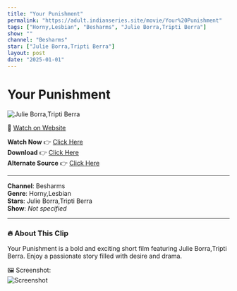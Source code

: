 ```yaml
---
title: "Your Punishment"
permalink: "https://adult.indianseries.site/movie/Your%20Punishment"
tags: ["Horny,Lesbian", "Besharms", "Julie Borra,Tripti Berra"]
show: ""
channel: "Besharms"
star: ["Julie Borra,Tripti Berra"]
layout: post
date: "2025-01-01"
---
```


# Your Punishment

![Julie Borra,Tripti Berra](https://shorts.desisins.com/wp-content/uploads/2024/02/Punishment-For-Love-Act-Besharams-Dhoka-DesiSins.com_.jpg)

🔗 [Watch on Website](https://adult.indianseries.site/movie/Your%20Punishment)

**Watch Now** 👉 [Click Here](https://adult.indianseries.site/movie/Your%20Punishment)  
**Download** 👉 [Click Here](https://adult.indianseries.site/movie/Your%20Punishment)  
**Alternate Source** 👉 [Click Here](https://adult.indianseries.site/movie/Your%20Punishment)

---

**Channel**: Besharms  
**Genre**: Horny,Lesbian  
**Stars**: Julie Borra,Tripti Berra  
**Show**: *Not specified*

---

### 🔥 About This Clip

Your Punishment is a bold and exciting short film featuring Julie Borra,Tripti Berra. Enjoy a passionate story filled with desire and drama.
 
🖼️ Screenshot:  
![Screenshot](https://shorts.desisins.com/wp-content/uploads/2024/02/Punishment-For-Love-Act-Besharams-Dhoka-DesiSins.com_.jpg)
